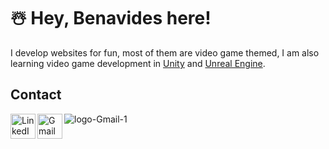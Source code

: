 # ☃️ Hey, Benavides here!
I develop websites for fun, most of them are video game themed, I am also learning video game development in [Unity](https://unity.com/) and [Unreal Engine](https://www.unrealengine.com/en-US/).

## Contact
[<img align="left" alt="LinkedIn" width="40" src="https://user-images.githubusercontent.com/54295964/147859143-3424f970-56eb-49ac-82a5-99924de2ff3f.png" >](https://www.linkedin.com/in/benavidesalan/)

[<img align="left" alt="Gmail" width="40" src="https://user-images.githubusercontent.com/54295964/147859186-85c9d150-0859-412b-8f35-5d538e9eb02e.png" >](mailto:kykalhd@gmail.com)

![logo-Gmail-1](https://user-images.githubusercontent.com/54295964/147859197-41108e3e-64fd-4fd4-a778-83c77ec8b3db.png)
